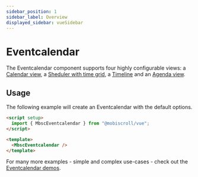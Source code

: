```yaml
---
sidebar_position: 1
sidebar_label: Overview
displayed_sidebar: vueSidebar
---
```


# Eventcalendar

The Eventcalendar component supports four highly configurable views: a [Calendar view](/vue/eventcalendar/calendar), a [Sheduler with time grid](/vue/eventcalendar/scheduler), a [Timeline](/vue/eventcalendar/timeline) and an [Agenda view](/vue/eventcalendar/agenda).

## Usage

The following example will create an Eventcalendar with the default options.

```html
<script setup>
  import { MbscEventcalendar } from "@mobiscroll/vue";
</script>

<template>
  <MbscEventcalendar />
</template>
```

For many more examples - simple and complex use-cases - check out the [Eventcalendar demos](https://demo.mobiscroll.com/eventcalendar).